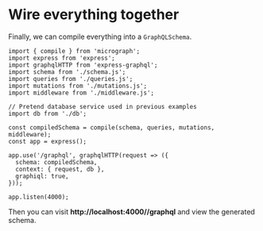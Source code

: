 # Wire everything together

Finally, we can compile everything into a `GraphQLSchema`.

```
import { compile } from 'micrograph';
import express from 'express';
import graphqlHTTP from 'express-graphql';
import schema from './schema.js';
import queries from './queries.js';
import mutations from './mutations.js';
import middleware from './middleware.js';

// Pretend database service used in previous examples
import db from './db';

const compiledSchema = compile(schema, queries, mutations, middleware);
const app = express();

app.use('/graphql', graphqlHTTP(request => ({
  schema: compiledSchema,
  context: { request, db },
  graphiql: true,
}));

app.listen(4000);
```

Then you can visit **http://localhost:4000//graphql** and view the generated schema.




